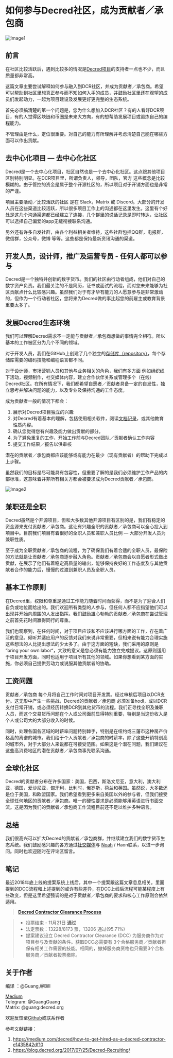 # 如何参与Decred社区，成为贡献者／承包商

![Image1](img/How_to_Get_Hired_as_a_Decred_Contractor_CN/img1.png)

## 前言
在社区比较活跃后，遇到比较多的情况是[Decred项目](https://www.decred.org/)的支持者一点也不少，而且质量都非常高。

这篇文章主要尝试解释如何参与融入到DCR社区，并成为贡献者／承包商。希望可以帮助到社区里想真正参与而不知如何入手的成员，并鼓励社区里还在观望的成员们发起动力，一起为项目建设及发展更好更完整的生态系统。

首先必须搞清楚的第一个问题是，您为什么想加入DCR社区？有的人看好DCR项目，有的人觉得区块链和币圈是未来大方向，有的想帮助发展项目或锻炼自己的编程能力。

不管理由是什么，定位很重要。对自己的能力有所理解并考虑清楚自己能在哪些方面可以作出贡献。

## 去中心化项目 — 去中心化社区

Decred是一个去中心化项目，社区自然也是一个去中心化社区。这点跟其他项目区别特别明显。在DCR项目里，所谓负责人，领导，团队，官方 这些概念是比较模糊的。由于管控的资金是属于整个开源社区的，所以项目对于开销方面也是非常的严谨。

项目主要活动／比较活跃的社区 是在 Slack，Matrix 或 Discord。大部分的开发人员在这些渠道比较活跃，所以很多项目工作上的沟通都在这里发生。这里有个好处是这几个沟通渠道都已经建立了连接，几个群里的说话记录是即时转达，让社区可以选择自己偏爱的app无缝衔接联系沟通。

另外还有许多自发社群，由各个利益相关者维持，这些社群包括QQ群，电报群，微信群，公众号，微博 等等。这些都是保持最新资讯沟通的渠道。

##  开发人员，设计师，推广及运营专员 - 任何人都可以参与

Decred是一个独特并创新的数字货币。我们的社区由行动者组成，他们对自己的数字资产负责。我们最关注的不是简历，证书或面试的流程，而对您未来能够为社区贡献点什么比较感兴趣。虽然我们对于有才华有能力的人愿意参与是非常激动的，但作为一个行动者社区，您将来为Decred做的事比起您的前雇主或教育背景重要太多了。

## 发展Decred生态环境

我们可以理解Decred需求不一定能与贡献者／承包商想做的事情完全相符。所以基本的工作被区分为几个不同的领域。

对于开发人员，我们在GitHub上创建了几个独立的[存储库（repository）](https://github.com/decred)，每个存储库需要的编码技能和编程语言都不同。

对于设计师，市场营销人员和其他与业务相关的角色，我们有多方面 例如组织线下活动，视频制作，社交媒体内容，建立合作伙伴关系或管理多个（在线）Decred社区。在所有情况下，我们都希望自愿者／贡献者具备一定的自发性，独立思考并解决问题的能力，以及专业及保持沟通的工作态度。

成为贡献者一般的情况下都会：

1. 展示对Decred项目独立的兴趣
2. 对Decred有着基本的理解，包括使用相关软件，阅读[文档记录](https://docs.decred.org/)，或其他教育性质内容。
3. 确认您觉得您有兴趣及能力做出贡献的部分。
4. 为了避免重复的工作，开始工作前与Decred团队／贡献者确认工作内容
5. 提交工作结果／报告以供审核

潜在的贡献者／承包商都应该能够或有能力在最少（现有贡献者）的帮助下完成以上步骤。

虽然我们的目标是尽可能具有包容性，但重要了解的是我们必须维护工作产品的内部标准，这意味着并非所有相关方都会被要求成为Decred贡献者／承包商。

![Image2](img/How_to_Get_Hired_as_a_Decred_Contractor_CN/img2.jpeg)

## 兼职还是全职
Decred虽然是个开源项目，但和大多数其他开源项目有区别的是，我们有稳定的资金源来支付贡献者／承包商。这让有兴趣全职的贡献者／承包商可以全心投入到项目中。目前我们项目有着很好的全职人员和兼职人员比例 — 大部分开发人员为兼职性质。

至于成为全职贡献者／承包商的流程，为了确保我们有着合适的全职人员，最保险的方法就是让贡献者／承包商逐步融入角色。贡献者／承包商会以自愿者形式做出贡献，在展示了他们有着稳定高质量的输出，能够保持良好的工作态度及与其他贡献者合作的能力后，慢慢的过渡到兼职人员及全职人员。

## 基本工作原则

在Decred里，权限和尊重是通过工作能力随着时间而获得，而不是为了迎合人们自负或地位而给出的。我们欢迎所有类型的人参与，但任何人都不应指望他们可以出现并开始向周围的人发出指挥。我们鼓励雄心勃勃的贡献者／承包商在尝试管理之前首先花时间赢得同行的尊重。

我们也观察到，在任何时间，对于项目应该和不应该进行哪方面的工作，存在着广泛的意见。倾听并适应用户的反馈对我们来说非常重要，但相来说有能力合理实施这些想法的人比提出想法的少太多了。由于这方面的短缺，我们采用的原则是 “bring your own labor“，大致的意义是您必须有能力独立完成提议。这原则适用于项目开发方面，同时也适用于项目所有其他的领域。如果你想看到某方面的实施，你必须自己提供劳动力或说服其他贡献者的协助。

## 工资问题

贡献者／承包商 每个月将自己工作时间对项目开发票。经过审核后项目以DCR支付。这无形中产生一些挑战，Decred的贡献者／承包商 必须准备hodl，或以DCR支付日常开销，或必须经历转换DCR到其他货币的流程。我们正寻找全职及兼职人员，而这个交易货币问题在个人或公司面前显得特别重要，特别是当这份收入是个人或公司大的大部分收入的时候。

同时，处理各国各区域的时薪率问题特别棘手，特别是在纽约或三藩市这种房产价格高的离谱的城市。我们给于个人贡献者／承包商的时薪率，除了这些开销特别高的城市外，对于大部分人来说都在可接受范围。如果这是个潜在问题，我们建议在这些高消费地区的潜在贡献者／承包商事先联系沟通。

## 全球化社区
Decred的贡献者分布在许多国家：美国，巴西，斯洛文尼亚，意大利，澳大利亚，德国，爱沙尼亚，匈牙利，比利时，俄罗斯，荷兰和英国。虽然说，大多数还是位于美国，和欧盟国家。我们希望看到更多来自美国以外的参与者，但我们接受全球任何地区的贡献者／承包商。唯一的硬性要求是必须能够用英语进行书面交流。这是因为我们的贡献者／承包商工作流程目前还不足以维护多种语言。

## 总结
我们很高兴可以扩大Decred的贡献者／承包商群，并继续建立我们的数字货币生态系统。我们鼓励感兴趣的各方通过[社交媒体](https://decred.org/community/)与 [Noah](https://medium.com/@NoahPierau) / Haon联系，以进一步询问。同时也欢迎随时在评论区留言。

## 笔记
最近2018年底上线的提案系统上线后，其中一个提案跟这篇文章息息相关。里面提到的DCC流程和上述提到的或许有些差异，在DCC上线后流程可能某程度上有些改变，但是这里希望强调的是对于贡献者／承包商的要求和核心工作原则会依然适用。

> **[Decred Contractor Clearance Process](https://proposals.decred.org/proposals/fa38a3593d9a3f6cb2478a24c25114f5097c572f6dadf24c78bb521ed10992a4)**

>* 投票结束 - 11月21日 **通过**
>* 法定票数：13228/8173 票，13206 通过(95.71%)
>* 提案建议设立 Decred Contractor Clearance (DCC) 为服务商作为对项目参与及贡献的条件。获取DCC必需要有 3个合格服务商／贡献者担保有相关工作需要的技能。相同的，撤掉服务商资格也只需要3个合格服务商／贡献者投票撤除。

## 关于作者
编译 ：@Guang,@Bill

[Medium](https://medium.com/@guang.dcr)<br/>
Telegram: @GuangGuang<br/>
Matrix: @guang:decred.org

欢迎反馈至[Github](https://github.com/Guang168)或联系作者

参考文献链接：

1. https://medium.com/decred/how-to-get-hired-as-a-decred-contractor-e1435842df10
2. https://blog.decred.org/2017/07/25/Decred-Recruiting/
